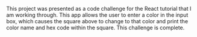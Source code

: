 This project was presented as a code challenge for the React tutorial that I am working through. This app allows the user to enter a color in the input box, which causes the square above to change to that color and print the color name and hex code within the square. This challenge is complete.
